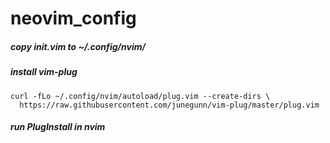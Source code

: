 # neovim_config

##### copy init.vim to ~/.config/nvim/

##### install vim-plug
    curl -fLo ~/.config/nvim/autoload/plug.vim --create-dirs \
      https://raw.githubusercontent.com/junegunn/vim-plug/master/plug.vim

##### run PlugInstall in nvim
